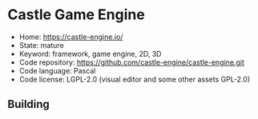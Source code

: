 # Castle Game Engine

- Home: https://castle-engine.io/
- State: mature
- Keyword: framework, game engine, 2D, 3D
- Code repository: https://github.com/castle-engine/castle-engine.git
- Code language: Pascal
- Code license: LGPL-2.0 (visual editor and some other assets GPL-2.0)

## Building


